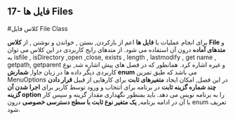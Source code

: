 ## 17- فایل ها Files


#کلاس فایل File Class


برای انجام عملیات با **فایل ها** اعم از بازکردن, بستن , خواندن و نوشتن , از **کلاس File** و **متدهای آماده** درون آن استفاده می شود. از متدهای رایج کاربردی در این کلاس می توان به isfile , isDirectory ,open ,close, exists , length , lastmodify , get name , getpath, getparent و غیره اشاره کرد.
همانطور که در فصل های پیش اشاره شد, نوع کاربردی دیگر داده ها در زبان جاوا, **شمارش enum** می باشد که طبق تمرین MenuOptions در این فصل, امکان ایجاد **متغیرهای ثابت** برای کارهایی از قبیل **قرار دادن چند شماره گزینه ثابت** در برنامه برای انتخاب و ورود توسط کاربر برای **اجرا شدن آن گزینه option** را به برنامه نویس می دهد. باید بمنظور نگهداری مقدار گزینه و سپس کار با آن در ادامه برنامه, **یک متغیر نوع ثابت با سطح دسترسی خصوصی** درون enum تعریف شود. 

